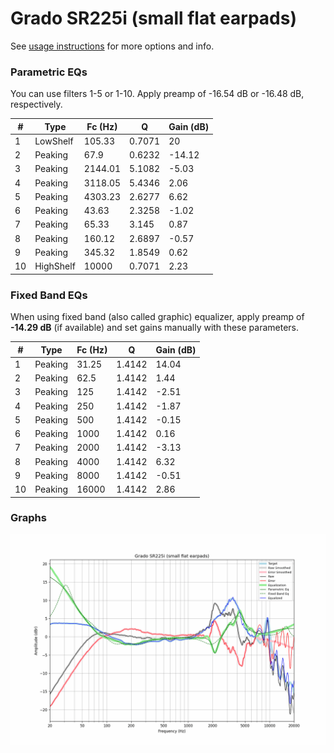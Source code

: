 # Grado SR225i (small flat earpads)
See [usage instructions](https://github.com/jaakkopasanen/AutoEq#usage) for more options and info.

### Parametric EQs
You can use filters 1-5 or 1-10. Apply preamp of -16.54 dB or -16.48 dB, respectively.

|   # | Type      |   Fc (Hz) |      Q |   Gain (dB) |
|-----|-----------|-----------|--------|-------------|
|   1 | LowShelf  |    105.33 | 0.7071 |       20    |
|   2 | Peaking   |     67.9  | 0.6232 |      -14.12 |
|   3 | Peaking   |   2144.01 | 5.1082 |       -5.03 |
|   4 | Peaking   |   3118.05 | 5.4346 |        2.06 |
|   5 | Peaking   |   4303.23 | 2.6277 |        6.62 |
|   6 | Peaking   |     43.63 | 2.3258 |       -1.02 |
|   7 | Peaking   |     65.33 | 3.145  |        0.87 |
|   8 | Peaking   |    160.12 | 2.6897 |       -0.57 |
|   9 | Peaking   |    345.32 | 1.8549 |        0.62 |
|  10 | HighShelf |  10000    | 0.7071 |        2.23 |

### Fixed Band EQs
When using fixed band (also called graphic) equalizer, apply preamp of **-14.29 dB** (if available) and set gains manually with these parameters.

|   # | Type    |   Fc (Hz) |      Q |   Gain (dB) |
|-----|---------|-----------|--------|-------------|
|   1 | Peaking |     31.25 | 1.4142 |       14.04 |
|   2 | Peaking |     62.5  | 1.4142 |        1.44 |
|   3 | Peaking |    125    | 1.4142 |       -2.51 |
|   4 | Peaking |    250    | 1.4142 |       -1.87 |
|   5 | Peaking |    500    | 1.4142 |       -0.15 |
|   6 | Peaking |   1000    | 1.4142 |        0.16 |
|   7 | Peaking |   2000    | 1.4142 |       -3.13 |
|   8 | Peaking |   4000    | 1.4142 |        6.32 |
|   9 | Peaking |   8000    | 1.4142 |       -0.51 |
|  10 | Peaking |  16000    | 1.4142 |        2.86 |

### Graphs
![](./Grado%20SR225i%20(small%20flat%20earpads).png)
